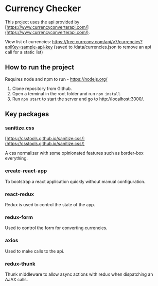 # Currency Checker

This project uses the api provided by [https://www.currencyconverterapi.com/](https://www.currencyconverterapi.com/).

View list of currencies: https://free.currconv.com/api/v7/currencies?apiKey=sample-api-key (saved to /data/currencies.json to remove an api call for a static list)

## How to run the project

Requires node and npm to run - https://nodejs.org/

1. Clone repository from Github.
2. Open a terminal in the root folder and run `npm install`.
3. Run `npm start` to start the server and go to http://localhost:3000/.

## Key packages

### sanitize.css

[https://csstools.github.io/sanitize.css/](https://csstools.github.io/sanitize.css/)

A css normalizer with some opinionated features such as border-box everything.

### create-react-app

To bootstrap a react application quickly without manual configuration.

### react-redux

Redux is used to control the state of the app.

### redux-form

Used to control the form for converting currencies.

### axios

Used to make calls to the api.

### redux-thunk

Thunk middleware to allow async actions with redux when dispatching an AJAX calls.